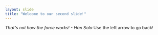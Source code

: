 ```yaml
---
layout: slide
title: "Welcome to our second slide!"
---
```

*That's not how the force works! - Han Solo*
Use the left arrow to go back!
